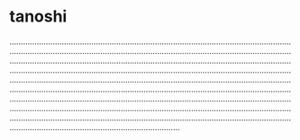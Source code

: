 # tanoshi
.......................................................................................................................................................................................................................................................................................................................................................................................................................................................................................................................................................................................................................................................................................................................................................................................................................................................................................................................................................................................................................................................................................................................................................................................................................................